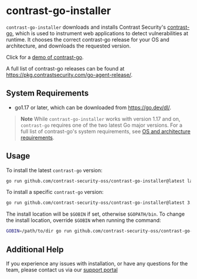 # contrast-go-installer

`contrast-go-installer` downloads and installs Contrast Security's
[contrast-go](https://docs.contrastsecurity.com/en/go.html), which is used to
instrument web applications to detect vulnerabilities at runtime. It chooses the
correct contrast-go release for your OS and architecture, and downloads the
requested version.

Click for a [demo of contrast-go](http://www.youtube.com/watch?v=ffBWozHhASw).

A full list of contrast-go releases can be found at
https://pkg.contrastsecurity.com/go-agent-release/.

## System Requirements

* go1.17 or later, which can be downloaded from https://go.dev/dl/.

> **Note**
> While `contrast-go-installer` works with version 1.17 and on, `contrast-go`
requires one of the two latest Go major versions. For a full list of
contrast-go's system requirements, see [OS and architecture
requirements](https://docs.contrastsecurity.com/en/go-system-requirements.html).

## Usage

To install the latest `contrast-go` version: 
```sh
go run github.com/contrast-security-oss/contrast-go-installer@latest latest
```

To install a specific `contrast-go` version: 
```sh
go run github.com/contrast-security-oss/contrast-go-installer@latest 3.1.0
```

The install location will be `$GOBIN` if set, otherwise `$GOPATH/bin`. To change
the install location, override `$GOBIN` when running the command:

```sh
GOBIN=/path/to/dir go run github.com/contrast-security-oss/contrast-go-installer@latest 3.1.0
```
<!-- NOTE: blank lines are *required* around markdown blocks inside <details>, or it won't render as markdown -->

## Additional Help

If you experience any issues with installation, or have any questions for the
team, please contact us via our [support
portal](https://support.contrastsecurity.com/hc/en-us)
